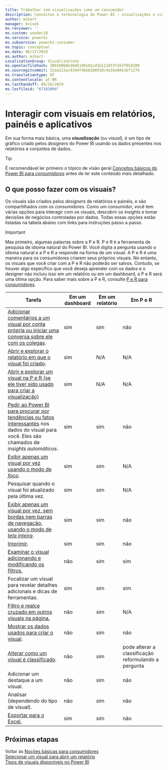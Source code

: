 ```yaml
---
title: Trabalhar com visualizações como um consumidor
description: Conceitos e terminologia do Power BI – visualizações e visuais. O que é uma visualização ou um visual do Power BI.
author: mihart
manager: kvivek
ms.reviewer: ''
ms.custom: seodec18
ms.service: powerbi
ms.subservice: powerbi-consumer
ms.topic: conceptual
ms.date: 06/17/2019
ms.author: mihart
LocalizationGroup: Visualizations
ms.openlocfilehash: 30b588b6b38db100181cd1b1124f37a53f05d100
ms.sourcegitcommit: 52aa112ac9194f4bb62b0910c4a1be80e1bf1276
ms.translationtype: HT
ms.contentlocale: pt-BR
ms.lasthandoff: 09/16/2019
ms.locfileid: "67161094"
---
```

# <a name="interact-with-visuals-in-reports-dashboards-and-apps"></a>Interagir com visuais em relatórios, painéis e aplicativos

Em sua forma mais básica, uma ***visualização*** (ou *visual*), é um tipo de gráfico criado pelos *designers* do Power BI usando os dados presentes nos relatórios e conjuntos de dados. 

> [!TIP]
> É recomendável ler primeiro o tópico de visão geral [Conceitos básicos do Power BI para *consumidores*](end-user-basic-concepts.md) antes de ler este conteúdo mais detalhado.

## <a name="what-can-i-do-with-visuals"></a>O que posso fazer com os visuais?

Os visuais são criados pelos *designers* de relatórios e painéis, e são compartilhados com os *consumidores*. Como um consumidor, você tem várias opções para interagir com os visuais, descobrir os insights e tomar decisões de negócios controladas por dados. Todas essas opções estão listadas na tabela abaixo com links para instruções passo a passo.

> [!IMPORTANT]
> Mas primeiro, algumas palavras sobre a P e R. P e R é a ferramenta de pesquisa de idioma natural do Power BI. Você digita a pergunta usando o idioma natural e a P e R a responde na forma de um visual. A P e R é uma maneira para os consumidores criarem seus próprios visuais. No entanto, os visuais que você criar com a P e R não poderão ser salvos. Contudo, se houver algo específico que você deseja aprender com os dados e o designer não incluiu isso em um relatório ou em um dashboard, a P e R será uma ótima opção. Para saber mais sobre a P e R, consulte [P e R para consumidores](end-user-q-and-a.md).



|Tarefa  |Em um dashboard  |Em um relatório  | Em P e R
|---------|---------|---------|--------|
|[Adicionar comentários a um visual por conta própria ou iniciar uma conversa sobre ele com os colegas](end-user-comment.md).     |  sim       |   sim      |  não  |
|[Abrir e explorar o relatório em que o visual foi criado](end-user-tiles.md).     |    sim     |   N/A      |  N/A |
|[Abrir e explorar um visual na P e R (se ele tiver sido usado para criar a visualização)](end-user-q-and-a.md)     |   sim      |   N/A      |  N/A  |
|[Pedir ao Power BI para procurar por tendências ou fatos interessantes](end-user-insights.md) nos dados do visual para você.  Eles são chamados de *insights automáticos*.     |    sim     |   sim      | não   |
|[Exibir apenas um visual por vez usando o modo de *foco*](end-user-focus.md).     | sim        |   sim      | N/A  |
|Pesquisar quando o visual foi atualizado pela última vez.     |  sim       |    sim     | N/A  |
|[Exibir apenas um visual por vez, sem bordas nem barras de navegação, usando o modo de *tela inteira*](end-user-focus.md).     |   sim      |  sim       | não  |
|[Imprimir](end-user-print.md).     |  sim       |   sim      | não  |
|[Examinar o visual adicionando e modificando os filtros.](end-user-report-filter.md)     |    não     |   sim      | sim  |
|Focalizar um visual para revelar detalhes adicionais e dicas de ferramentas.     |    sim     |   sim      | sim  |
|[Filtro e realce cruzado em outros visuais na página.](end-user-interactions.md)    |   não      |   sim      | N/A  |
|[Mostrar os dados usados para criar o visual](end-user-show-data.md).     |  não       |   sim      | não  |
| [Alterar como um visual é classificado](end-user-change-sort.md). | não  | sim  | pode alterar a classificação reformulando a pergunta  |
| Adicionar um destaque a um visual. | não  | sim  |  não |
| Analisar (dependendo do tipo de visual). | não  | sim  | não  |
| [Exportar para o Excel.](end-user-export.md) | sim | sim | não|

## <a name="next-steps"></a>Próximas etapas
Voltar às [Noções básicas para consumidores](end-user-basic-concepts.md)    
[Selecionar um visual para abrir um relatório](end-user-report-open.md)    
[Tipos de visuais disponíveis no Power BI](end-user-visual-type.md)